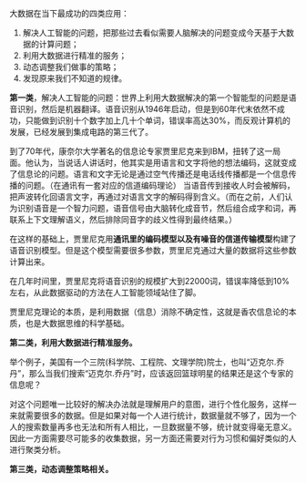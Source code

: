 大数据在当下最成功的四类应用：

1. 解决人工智能的问题，把那些过去看似需要人脑解决的问题变成今天基于大数据的计算问题；
2. 利用大数据进行精准的服务；
3. 动态调整我们做事的策略；
4. 发现原来我们不知道的规律。

**第一类**，解决人工智能的问题：世界上利用大数据解决的第一个智能型的问题是语音识别，然后是机器翻译。语音识别从1946年启动，但是到60年代末依然不成功，只能做到识别十个数字加上几十个单词，错误率高达30%，而反观计算机的发展，已经发展到集成电路的第三代了。

到了70年代，康奈尔大学著名的信息论专家贾里尼克来到IBM，扭转了这一局面。他认为，当说话人讲话时，他其实是用语言和文字将他的想法编码，这就变成了信息论的问题。语言和文字无论是通过空气传播还是电话线传播都是一个信息传播的问题。（在通讯有一套对应的信道编码理论） 当语音传到接收人时会被解码，把声波转化回语言文字，再通过对语言文字的解码得到含义。（而在之前，人们认为识别语音是一个智力问题，语音信号由大脑转化成音节，然后组合成字和词，再联系上下文理解语义，然后排除同音字的歧义性得到最终结果。）

在这样的基础上，贾里尼克用**通讯里的编码模型以及有噪音的信道传输模型**构建了语音识别模型。但是这个模型需要很多参数，贾里尼克通过大量的数据将这些参数计算出来。

在几年时间里，贾里尼克将语音识别的规模扩大到22000词，错误率降低到10%左右，从此数据驱动的方法在人工智能领域站住了脚。

贾里尼克理论的本质，是利用数据（信息）消除不确定性，这就是香农信息论的本质，也是大数据思维的科学基础。

**第二类，利用大数据进行精准服务。**

举个例子，美国有一个三院\(科学院、工程院、文理学院\)院士，也叫“迈克尔.乔丹”，那么当我们搜索“迈克尔.乔丹”时，应该返回篮球明星的结果还是这个专家的信息呢？

对这个问题唯一比较好的解决办法就是理解用户的意图，进行个性化服务，这样一来就需要很多的数据。但是如果对每一个人进行统计，数据量就不够了，因为一个人的搜索数量再多也无法和所有人相比，一旦数据量不够，统计就变得毫无意义。因此一方面需要尽可能多的收集数据，另一方面还需要对行为习惯和偏好类似的人进行聚类分析。

**第三类，动态调整策略相关。**



